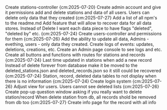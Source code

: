 Create stations-controller {cm:2025-07-20}
Create admin account and give it permissions add and delete stations and data of all users. Users can delete only data that they created {cm:2025-07-27}
Add a list of all npm's to the readme.md
Add feature that will allow to recover data for all data stores. Instead of Delete I want each data piece to have flags "deleted", "deleted by" etc. {cm:2025-07-24}
Create users-controller and permissions for them {cm:2025-07-26}
Add the ability to update all data, Admins - evething, users - only data they created.
Create logs of events: updates, deletions, creations, etc.
Create an Admin page console to see logs and etc.
Create all buttons and functions with routes for stations and records {cm:2025-07-24}
Last time updated in stations when add a new record
Instead of delete forever from database make it be moved to the deleted_stations.json and deleted_records.json so it still could be recovered {cm:2025-07-24}
Station, record, deleted data tables to not display when there is no information {cm:2025-07-24}
Create login system {cm:2025-07-26}
Adjust view for users. Users cannot see deleted lists {cm:2025-07-26}
Create pop-up question window asking if you really want to delete station/record
When delete station from db, all records shold be removed from db too {cm:2025-07-27}
Create info page for the record with all info